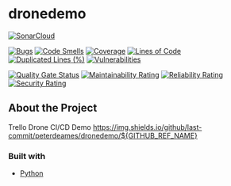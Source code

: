 # dronedemo

[![SonarCloud](https://sonarcloud.io/images/project_badges/sonarcloud-white.svg)](https://sonarcloud.io/summary/new_code?id=peterdeames_dronedemo) 

[![Bugs](https://sonarcloud.io/api/project_badges/measure?project=peterdeames_dronedemo&metric=bugs)](https://sonarcloud.io/summary/new_code?id=peterdeames_dronedemo) [![Code Smells](https://sonarcloud.io/api/project_badges/measure?project=peterdeames_dronedemo&metric=code_smells)](https://sonarcloud.io/summary/new_code?id=peterdeames_dronedemo) [![Coverage](https://sonarcloud.io/api/project_badges/measure?project=peterdeames_dronedemo&metric=coverage)](https://sonarcloud.io/summary/new_code?id=peterdeames_dronedemo) [![Lines of Code](https://sonarcloud.io/api/project_badges/measure?project=peterdeames_dronedemo&metric=ncloc)](https://sonarcloud.io/summary/new_code?id=peterdeames_dronedemo) [![Duplicated Lines (%)](https://sonarcloud.io/api/project_badges/measure?project=peterdeames_dronedemo&metric=duplicated_lines_density)](https://sonarcloud.io/summary/new_code?id=peterdeames_dronedemo) [![Vulnerabilities](https://sonarcloud.io/api/project_badges/measure?project=peterdeames_dronedemo&metric=vulnerabilities)](https://sonarcloud.io/summary/new_code?id=peterdeames_dronedemo)

[![Quality Gate Status](https://sonarcloud.io/api/project_badges/measure?project=peterdeames_dronedemo&metric=alert_status)](https://sonarcloud.io/summary/new_code?id=peterdeames_dronedemo) [![Maintainability Rating](https://sonarcloud.io/api/project_badges/measure?project=peterdeames_dronedemo&metric=sqale_rating)](https://sonarcloud.io/summary/new_code?id=peterdeames_dronedemo) [![Reliability Rating](https://sonarcloud.io/api/project_badges/measure?project=peterdeames_dronedemo&metric=reliability_rating)](https://sonarcloud.io/summary/new_code?id=peterdeames_dronedemo) [![Security Rating](https://sonarcloud.io/api/project_badges/measure?project=peterdeames_dronedemo&metric=security_rating)](https://sonarcloud.io/summary/new_code?id=peterdeames_dronedemo)

## About the Project
Trello Drone CI/CD Demo
https://img.shields.io/github/last-commit/peterdeames/dronedemo/${GITHUB_REF_NAME}

### Built with
* [Python](https://www.python.org)
